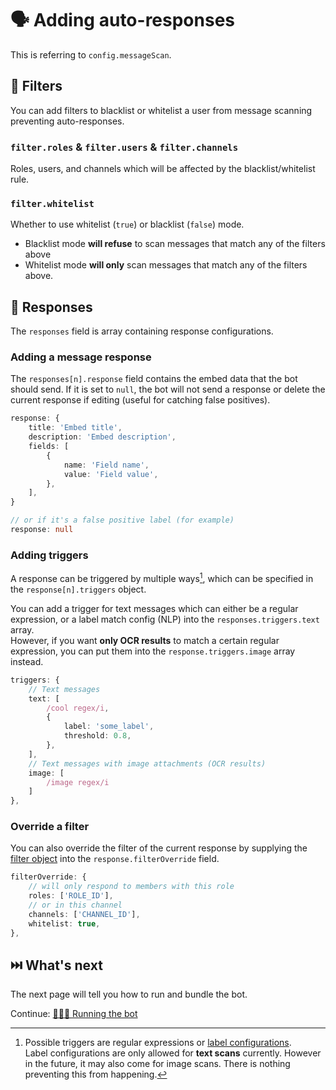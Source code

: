 # 🗣️ Adding auto-responses

This is referring to `config.messageScan`.

## 🧱 Filters

You can add filters to blacklist or whitelist a user from message scanning preventing auto-responses.

### `filter.roles` & `filter.users` & `filter.channels`

Roles, users, and channels which will be affected by the blacklist/whitelist rule.

### `filter.whitelist`

Whether to use whitelist (`true`) or blacklist (`false`) mode.

-   Blacklist mode **will refuse** to scan messages that match any of the filters above
-   Whitelist mode **will only** scan messages that match any of the filters above.

## 💬 Responses

The `responses` field is array containing response configurations. 

### Adding a message response

The `responses[n].response` field contains the embed data that the bot should send. If it is set to `null`, the bot will not send a response or delete the current response if editing (useful for catching false positives).

```ts
response: {
    title: 'Embed title',
    description: 'Embed description',
    fields: [
        {
            name: 'Field name',
            value: 'Field value',
        },
    ],
}

// or if it's a false positive label (for example)
response: null
```

### Adding triggers

A response can be triggered by multiple ways[^1], which can be specified in the `response[n].triggers` object.

You can add a trigger for text messages which can either be a regular expression, or a label match config (NLP) into the `responses.triggers.text` array.  
However, if you want **only OCR results** to match a certain regular expression, you can put them into the `response.triggers.image` array instead.

```ts
triggers: {
    // Text messages
    text: [
        /cool regex/i,
        {
            label: 'some_label',
            threshold: 0.8,
        },
    ],
    // Text messages with image attachments (OCR results)
    image: [
        /image regex/i
    ]
},
```

### Override a filter

You can also override the filter of the current response by supplying the [filter object](#configmessagescanfilter) into the `response.filterOverride` field.

```ts
filterOverride: {
    // will only respond to members with this role
    roles: ['ROLE_ID'],
    // or in this channel
    channels: ['CHANNEL_ID'],
    whitelist: true,
},
```

[^1]: Possible triggers are regular expressions or [label configurations](../config.schema.ts#L83).  
  Label configurations are only allowed for **text scans** currently. However in the future, it may also come for image scans. There is nothing preventing this from happening.

## ⏭️ What's next

The next page will tell you how to run and bundle the bot.

Continue: [🏃🏻‍♂️ Running the bot](./3_running_and_deploying.md)
